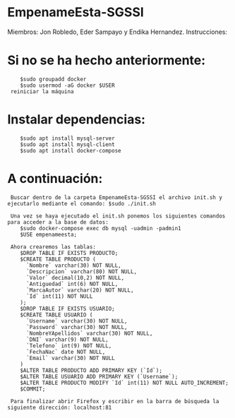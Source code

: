 # EmpenameEsta-SGSSI
Miembros: Jon Robledo, Eder Sampayo y Endika Hernandez.
Instrucciones:
   # Si no se ha hecho anteriormente:
        $sudo groupadd docker
        $sudo usermod -aG docker $USER
     reiniciar la máquina
     
   # Instalar dependencias:
        $sudo apt install mysql-server
        $sudo apt install mysql-client
        $sudo apt install docker-compose

   # A continuación:
     Buscar dentro de la carpeta EmpenameEsta-SGSSI el archivo init.sh y ejecutarlo mediante el comando: $sudo ./init.sh
     
     Una vez se haya ejecutado el init.sh ponemos los siguientes comandos para acceder a la base de datos:
        $sudo docker-compose exec db mysql -uadmin -padmin1
        $USE empenameesta;
        
     Ahora crearemos las tablas:
        $DROP TABLE IF EXISTS PRODUCTO;
        $CREATE TABLE PRODUCTO (
          `Nombre` varchar(30) NOT NULL,
          `Descripcion` varchar(80) NOT NULL,
          `Valor` decimal(10,2) NOT NULL,
          `Antiguedad` int(6) NOT NULL,
          `MarcaAutor` varchar(20) NOT NULL,
          `Id` int(11) NOT NULL
        );
        $DROP TABLE IF EXISTS USUARIO;
        $CREATE TABLE USUARIO (
          `Username` varchar(30) NOT NULL,
          `Password` varchar(30) NOT NULL,
          `NombreYApellidos` varchar(30) NOT NULL,
          `DNI` varchar(9) NOT NULL,
          `Telefono` int(9) NOT NULL,
          `FechaNac` date NOT NULL,
          `Email` varchar(30) NOT NULL
        )
        $ALTER TABLE PRODUCTO ADD PRIMARY KEY (`Id`);
        $ALTER TABLE USUARIO ADD PRIMARY KEY (`Username`);
        $ALTER TABLE PRODUCTO MODIFY `Id` int(11) NOT NULL AUTO_INCREMENT;
        $COMMIT;
     
     Para finalizar abrir Firefox y escribir en la barra de búsqueda la siguiente dirección: localhost:81
